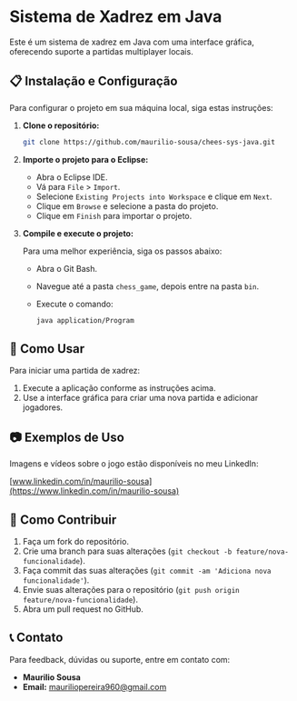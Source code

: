 # Sistema de Xadrez em Java

Este é um sistema de xadrez em Java com uma interface gráfica, oferecendo suporte a partidas multiplayer locais.

## 📋 Instalação e Configuração

Para configurar o projeto em sua máquina local, siga estas instruções:

1. **Clone o repositório:**

    ```bash
    git clone https://github.com/maurilio-sousa/chees-sys-java.git
    ```

2. **Importe o projeto para o Eclipse:**

    - Abra o Eclipse IDE.
    - Vá para `File` > `Import`.
    - Selecione `Existing Projects into Workspace` e clique em `Next`.
    - Clique em `Browse` e selecione a pasta do projeto.
    - Clique em `Finish` para importar o projeto.

3. **Compile e execute o projeto:**

    Para uma melhor experiência, siga os passos abaixo:

    - Abra o Git Bash.
    - Navegue até a pasta `chess_game`, depois entre na pasta `bin`.
    - Execute o comando:

      ```bash
      java application/Program
      ```

## 🚀 Como Usar

Para iniciar uma partida de xadrez:

1. Execute a aplicação conforme as instruções acima.
2. Use a interface gráfica para criar uma nova partida e adicionar jogadores.

## 📷 Exemplos de Uso

Imagens e vídeos sobre o jogo estão disponíveis no meu LinkedIn:

[www.linkedin.com/in/maurilio-sousa](https://www.linkedin.com/in/maurilio-sousa)

## 🤝 Como Contribuir

1. Faça um fork do repositório.
2. Crie uma branch para suas alterações (`git checkout -b feature/nova-funcionalidade`).
3. Faça commit das suas alterações (`git commit -am 'Adiciona nova funcionalidade'`).
4. Envie suas alterações para o repositório (`git push origin feature/nova-funcionalidade`).
5. Abra um pull request no GitHub.

## 📞 Contato

Para feedback, dúvidas ou suporte, entre em contato com:

- **Maurilio Sousa**
- **Email:** mauriliopereira960@gmail.com
